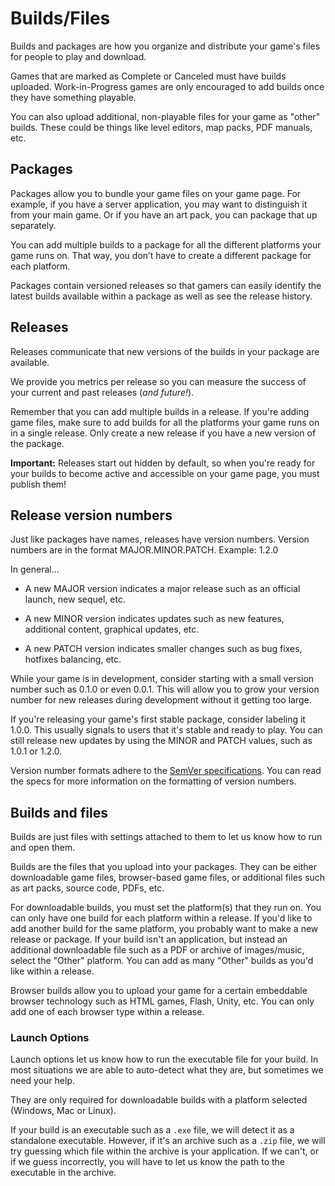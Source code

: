 # Builds/Files

Builds and packages are how you organize and distribute your game's files for people to play and download.

Games that are marked as Complete or Canceled must have builds uploaded. Work-in-Progress games are only encouraged to add builds once they have something playable.

You can also upload additional, non-playable files for your game as "other" builds. These could be things like level editors, map packs, PDF manuals, etc.

## Packages

Packages allow you to bundle your game files on your game page. For example, if you have a server application, you may want to distinguish it from your main game. Or if you have an art pack, you can package that up separately.

You can add multiple builds to a package for all the different platforms your game runs on. That way, you don’t have to create a different package for each platform.

Packages contain versioned releases so that gamers can easily identify the latest builds available within a package as well as see the release history.

## Releases

Releases communicate that new versions of the builds in your package are available. 

We provide you metrics per release so you can measure the success of your current and past releases (*and future!*).

Remember that you can add multiple builds in a release. If you're adding game files, make sure to add builds for all the platforms your game runs on in a single release. Only create a new release if you have a new version of the package.

**Important:** Releases start out hidden by default, so when you're ready for your builds to become active and accessible on your game page, you must publish them!

## Release version numbers

Just like packages have names, releases have version numbers. Version numbers are in the format MAJOR.MINOR.PATCH. Example: 1.2.0

In general...

- A new MAJOR version indicates a major release such as an official launch, new sequel, etc.

- A new MINOR version indicates updates such as new features, additional content, graphical updates, etc.

- A new PATCH version indicates smaller changes such as bug fixes, hotfixes balancing, etc.

While your game is in development, consider starting with a small version number such as 0.1.0 or even 0.0.1. This will allow you to grow your version number for new releases during development without it getting too large.

If you're releasing your game's first stable package, consider labeling it 1.0.0. This usually signals to users that it's stable and ready to play. You can still release new updates by using the MINOR and PATCH values, such as 1.0.1 or 1.2.0.

Version number formats adhere to the [SemVer specifications](http://semver.org/). You can read the specs for more information on the formatting of version numbers.

## Builds and files

Builds are just files with settings attached to them to let us know how to run and open them. 

Builds are the files that you upload into your packages. They can be either downloadable game files, browser-based game files, or additional files such as art packs, source code, PDFs, etc.

For downloadable builds, you must set the platform(s) that they run on. You can only have one build for each platform within a release. If you'd like to add another build for the same platform, you probably want to make a new release or package. If your build isn't an application, but instead an additional downloadable file such as a PDF or archive of images/music, select the "Other" platform. You can add as many "Other" builds as you'd like within a release.

Browser builds allow you to upload your game for a certain embeddable browser technology such as HTML games, Flash, Unity, etc. You can only add one of each browser type within a release.

### Launch Options

Launch options let us know how to run the executable file for your build. In most situations we are able to auto-detect what they are, but sometimes we need your help.

They are only required for downloadable builds with a platform selected (Windows, Mac or Linux).

If your build is an executable such as a `.exe` file, we will detect it as a standalone executable. However, if it's an archive such as a `.zip` file, we will try guessing which file within the archive is your application. If we can't, or if we guess incorrectly, you will have to let us know the path to the executable in the archive.

